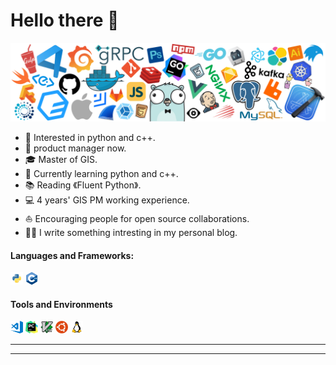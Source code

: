 # Hello there 👋

![](https://github.com/Danielsweety/Danielsweety/blob/main/icon/header_white_.png)
 

* 🧐   Interested in python and c++.
* 💼   product manager now.
* 🎓   Master of GIS.
* 🌱   Currently learning python and c++.
* 📚   Reading 《Fluent Python》.
* 💻   4 years' GIS PM working experience.
* ⛵   Encouraging people for open source collaborations.
* ✍🏻   I write something intresting in my personal blog.



#### Languages and Frameworks:
<code><img height="20" src="https://github.com/Danielsweety/Danielsweety/blob/main/icon/python.png" alt="C++" title="C++"></code>
<code><img height="20" src="https://github.com/Danielsweety/Danielsweety/blob/main/icon/cpp.png" alt="Python" title="Python"></code>

#### Tools and Environments
<code><img height="20" src="https://github.com/Danielsweety/Danielsweety/blob/main/icon/visual-studio-code.png" alt="VSCode" title="VSCode"></code>
<code><img height="20" src="https://github.com/Danielsweety/Danielsweety/blob/main/icon/pycharm.png" title="PyCharm"></code>
<code><img height="20" src="https://github.com/Danielsweety/Danielsweety/blob/main/icon/vim.png" alt="Vim" title="Vim"></code>
<code><img height="20" src="https://github.com/Danielsweety/Danielsweety/blob/main/icon/ubuntu.png" alt="Ubuntu" title="Ubuntu"></code>
<code><img height="20" src="https://github.com/Danielsweety/Danielsweety/blob/main/icon/linux.png" alt="Linux" title="Linux"></code>

<hr>


<hr>
